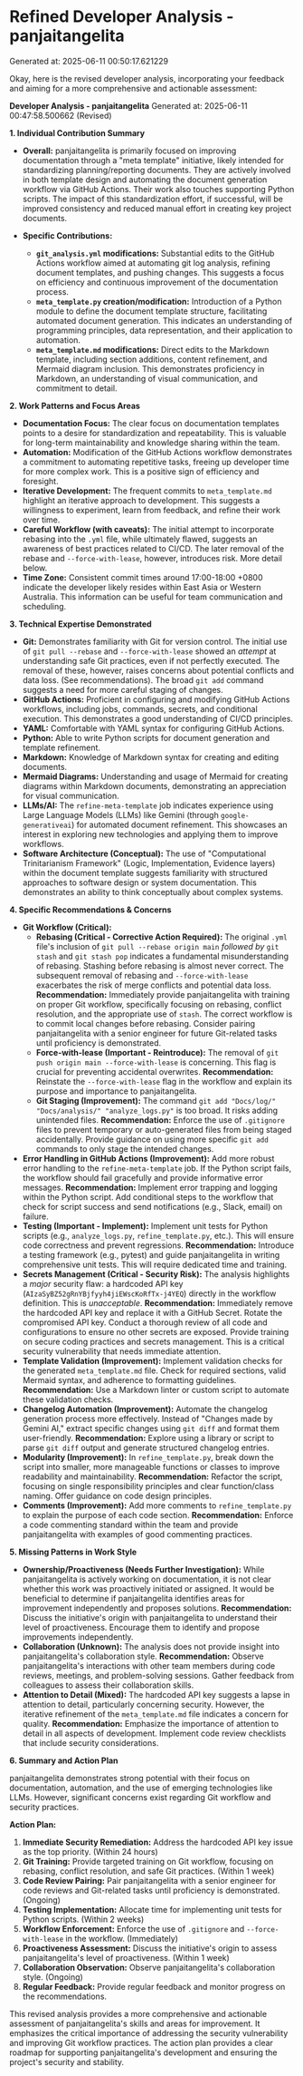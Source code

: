 # Refined Developer Analysis - panjaitangelita
Generated at: 2025-06-11 00:50:17.621229

Okay, here is the revised developer analysis, incorporating your feedback and aiming for a more comprehensive and actionable assessment:

**Developer Analysis - panjaitangelita**
Generated at: 2025-06-11 00:47:58.500662 (Revised)

**1. Individual Contribution Summary**

*   **Overall:** panjaitangelita is primarily focused on improving documentation through a "meta template" initiative, likely intended for standardizing planning/reporting documents. They are actively involved in both template design and automating the document generation workflow via GitHub Actions. Their work also touches supporting Python scripts. The impact of this standardization effort, if successful, will be improved consistency and reduced manual effort in creating key project documents.

*   **Specific Contributions:**
    *   **`git_analysis.yml` modifications:** Substantial edits to the GitHub Actions workflow aimed at automating git log analysis, refining document templates, and pushing changes. This suggests a focus on efficiency and continuous improvement of the documentation process.
    *   **`meta_template.py` creation/modification:** Introduction of a Python module to define the document template structure, facilitating automated document generation. This indicates an understanding of programming principles, data representation, and their application to automation.
    *   **`meta_template.md` modifications:** Direct edits to the Markdown template, including section additions, content refinement, and Mermaid diagram inclusion. This demonstrates proficiency in Markdown, an understanding of visual communication, and commitment to detail.

**2. Work Patterns and Focus Areas**

*   **Documentation Focus:** The clear focus on documentation templates points to a desire for standardization and repeatability. This is valuable for long-term maintainability and knowledge sharing within the team.
*   **Automation:** Modification of the GitHub Actions workflow demonstrates a commitment to automating repetitive tasks, freeing up developer time for more complex work. This is a positive sign of efficiency and foresight.
*   **Iterative Development:** The frequent commits to `meta_template.md` highlight an iterative approach to development. This suggests a willingness to experiment, learn from feedback, and refine their work over time.
*   **Careful Workflow (with caveats):** The initial attempt to incorporate rebasing into the `.yml` file, while ultimately flawed, suggests an awareness of best practices related to CI/CD. The later removal of the rebase and `--force-with-lease`, however, introduces risk. More detail below.
*   **Time Zone:** Consistent commit times around 17:00-18:00 +0800 indicate the developer likely resides within East Asia or Western Australia. This information can be useful for team communication and scheduling.

**3. Technical Expertise Demonstrated**

*   **Git:** Demonstrates familiarity with Git for version control. The initial use of `git pull --rebase` and `--force-with-lease` showed an *attempt* at understanding safe Git practices, even if not perfectly executed. The removal of these, however, raises concerns about potential conflicts and data loss. (See recommendations). The broad `git add` command suggests a need for more careful staging of changes.
*   **GitHub Actions:** Proficient in configuring and modifying GitHub Actions workflows, including jobs, commands, secrets, and conditional execution.  This demonstrates a good understanding of CI/CD principles.
*   **YAML:** Comfortable with YAML syntax for configuring GitHub Actions.
*   **Python:** Able to write Python scripts for document generation and template refinement.
*   **Markdown:** Knowledge of Markdown syntax for creating and editing documents.
*   **Mermaid Diagrams:** Understanding and usage of Mermaid for creating diagrams within Markdown documents, demonstrating an appreciation for visual communication.
*   **LLMs/AI:** The `refine-meta-template` job indicates experience using Large Language Models (LLMs) like Gemini (through `google-generativeai`) for automated document refinement. This showcases an interest in exploring new technologies and applying them to improve workflows.
*   **Software Architecture (Conceptual):** The use of "Computational Trinitarianism Framework" (Logic, Implementation, Evidence layers) within the document template suggests familiarity with structured approaches to software design or system documentation.  This demonstrates an ability to think conceptually about complex systems.

**4. Specific Recommendations & Concerns**

*   **Git Workflow (Critical):**
    *   **Rebasing (Critical - Corrective Action Required):** The original `.yml` file's inclusion of `git pull --rebase origin main` *followed by* `git stash` and `git stash pop` indicates a fundamental misunderstanding of rebasing. Stashing before rebasing is almost never correct. The subsequent removal of rebasing and `--force-with-lease` exacerbates the risk of merge conflicts and potential data loss. **Recommendation:** Immediately provide panjaitangelita with training on proper Git workflow, specifically focusing on rebasing, conflict resolution, and the appropriate use of `stash`.  The correct workflow is to commit local changes before rebasing. Consider pairing panjaitangelita with a senior engineer for future Git-related tasks until proficiency is demonstrated.
    *   **Force-with-lease (Important - Reintroduce):** The removal of `git push origin main --force-with-lease` is concerning. This flag is crucial for preventing accidental overwrites. **Recommendation:** Reinstate the `--force-with-lease` flag in the workflow and explain its purpose and importance to panjaitangelita.
    *   **Git Staging (Improvement):** The command `git add "Docs/log/" "Docs/analysis/" "analyze_logs.py"` is too broad. It risks adding unintended files. **Recommendation:** Enforce the use of `.gitignore` files to prevent temporary or auto-generated files from being staged accidentally. Provide guidance on using more specific `git add` commands to only stage the intended changes.
*   **Error Handling in GitHub Actions (Improvement):** Add more robust error handling to the `refine-meta-template` job. If the Python script fails, the workflow should fail gracefully and provide informative error messages. **Recommendation:** Implement error trapping and logging within the Python script.  Add conditional steps to the workflow that check for script success and send notifications (e.g., Slack, email) on failure.
*   **Testing (Important - Implement):** Implement unit tests for Python scripts (e.g., `analyze_logs.py`, `refine_template.py`, etc.). This will ensure code correctness and prevent regressions. **Recommendation:** Introduce a testing framework (e.g., pytest) and guide panjaitangelita in writing comprehensive unit tests. This will require dedicated time and training.
*   **Secrets Management (Critical - Security Risk):** The analysis highlights a *major* security flaw: a hardcoded API key (`AIzaSyBZ52gRnYBjfyyh4jiEWscKoRfTx-j4YEQ`) directly in the workflow definition. This is *unacceptable*. **Recommendation:** Immediately remove the hardcoded API key and replace it with a GitHub Secret.  Rotate the compromised API key.  Conduct a thorough review of all code and configurations to ensure no other secrets are exposed. Provide training on secure coding practices and secrets management. This is a critical security vulnerability that needs immediate attention.
*   **Template Validation (Improvement):** Implement validation checks for the generated `meta_template.md` file. Check for required sections, valid Mermaid syntax, and adherence to formatting guidelines. **Recommendation:** Use a Markdown linter or custom script to automate these validation checks.
*   **Changelog Automation (Improvement):** Automate the changelog generation process more effectively. Instead of "Changes made by Gemini AI," extract specific changes using `git diff` and format them user-friendly. **Recommendation:** Explore using a library or script to parse `git diff` output and generate structured changelog entries.
*   **Modularity (Improvement):** In `refine_template.py`, break down the script into smaller, more manageable functions or classes to improve readability and maintainability. **Recommendation:** Refactor the script, focusing on single responsibility principles and clear function/class naming. Offer guidance on code design principles.
*   **Comments (Improvement):** Add more comments to `refine_template.py` to explain the purpose of each code section. **Recommendation:** Enforce a code commenting standard within the team and provide panjaitangelita with examples of good commenting practices.

**5. Missing Patterns in Work Style**

*   **Ownership/Proactiveness (Needs Further Investigation):** While panjaitangelita is actively working on documentation, it is not clear whether this work was proactively initiated or assigned.  It would be beneficial to determine if panjaitangelita identifies areas for improvement independently and proposes solutions.  **Recommendation:** Discuss the initiative's origin with panjaitangelita to understand their level of proactiveness. Encourage them to identify and propose improvements independently.
*   **Collaboration (Unknown):** The analysis does not provide insight into panjaitangelita's collaboration style. **Recommendation:** Observe panjaitangelita's interactions with other team members during code reviews, meetings, and problem-solving sessions. Gather feedback from colleagues to assess their collaboration skills.
*   **Attention to Detail (Mixed):** The hardcoded API key suggests a lapse in attention to detail, particularly concerning security. However, the iterative refinement of the `meta_template.md` file indicates a concern for quality. **Recommendation:** Emphasize the importance of attention to detail in all aspects of development. Implement code review checklists that include security considerations.

**6. Summary and Action Plan**

panjaitangelita demonstrates strong potential with their focus on documentation, automation, and the use of emerging technologies like LLMs. However, significant concerns exist regarding Git workflow and security practices.

**Action Plan:**

1.  **Immediate Security Remediation:** Address the hardcoded API key issue as the top priority. (Within 24 hours)
2.  **Git Training:** Provide targeted training on Git workflow, focusing on rebasing, conflict resolution, and safe Git practices. (Within 1 week)
3.  **Code Review Pairing:** Pair panjaitangelita with a senior engineer for code reviews and Git-related tasks until proficiency is demonstrated. (Ongoing)
4.  **Testing Implementation:** Allocate time for implementing unit tests for Python scripts. (Within 2 weeks)
5.  **Workflow Enforcement:** Enforce the use of `.gitignore` and `--force-with-lease` in the workflow. (Immediately)
6.  **Proactiveness Assessment:** Discuss the initiative's origin to assess panjaitangelita's level of proactiveness. (Within 1 week)
7.  **Collaboration Observation:** Observe panjaitangelita's collaboration style. (Ongoing)
8.  **Regular Feedback:** Provide regular feedback and monitor progress on the recommendations.

This revised analysis provides a more comprehensive and actionable assessment of panjaitangelita's skills and areas for improvement. It emphasizes the critical importance of addressing the security vulnerability and improving Git workflow practices. The action plan provides a clear roadmap for supporting panjaitangelita's development and ensuring the project's security and stability.
